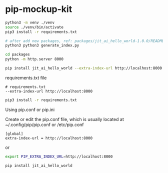 # pip-mockup-kit

```bash
python3 -m venv ./venv
source ./venv/bin/activate
pip3 install -r requirements.txt

# after add new packages, ref: packages/jit_ai_hello_world-1.0.0/README.md
python3 python3 generate_index.py

cd packages
python -m http.server 8000

pip install jit_ai_hello_world --extra-index-url http://localhost:8000
```

requirements.txt file
```
# requirements.txt 
--extra-index-url http://localhost:8000
```

```bash
pip3 install -r requirements.txt 
```

Using pip.conf or pip.ini

Create or edit the pip.conf file, which is usually located at ~/.config/pip/pip.conf or /etc/pip.conf

```
[global]
extra-index-url = http://localhost:8000
```
 
or

```bash
export PIP_EXTRA_INDEX_URL=http://localhost:8000

pip install jit_ai_hello_world
```



